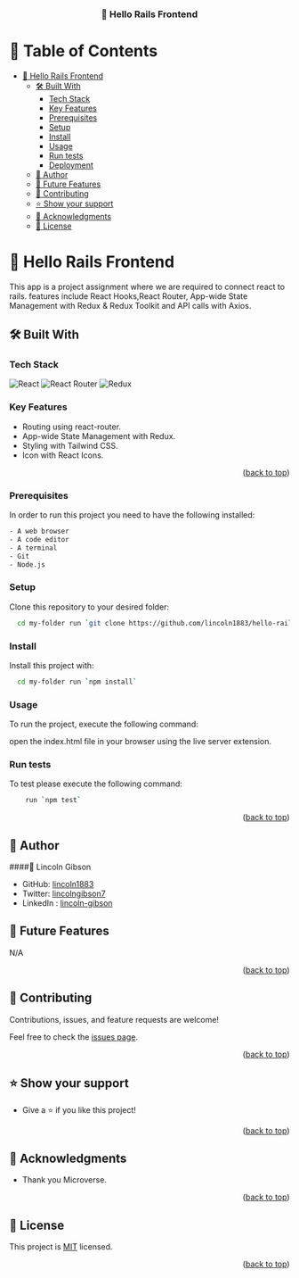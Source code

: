 <a name="readme-top"></a>

<div align="center">

<h3><b>📗 Hello Rails Frontend</b></b></h3>

</div>

# 📗 Table of Contents

- [📖 Hello Rails Frontend](#-anancy-bookstore-)
    - [🛠 Built With ](#-built-with-)
        - [Tech Stack ](#tech-stack-)
        - [Key Features ](#key-features-)
        - [Prerequisites](#prerequisites)
        - [Setup](#setup)
        - [Install](#install)
        - [Usage](#usage)
        - [Run tests](#run-tests)
        - [Deployment](#deployment)
    - [👥 Author ](#-author-)
    - [🔭 Future Features ](#-future-features-)
    - [🤝 Contributing ](#-contributing-)
    - [⭐️ Show your support ](#️-show-your-support-)
    - [🙏 Acknowledgments ](#-acknowledgments-)
    - [📝 License ](#-license-)

<!-- PROJECT DESCRIPTION -->

# 📖 Hello Rails Frontend <a name="about-project"></a>

This app is a project assignment where we are required to connect react to rails. features include React Hooks,React Router, App-wide State Management with Redux & Redux Toolkit and API calls with Axios.

## 🛠 Built With <a name="built-with"></a>

### Tech Stack <a name="tech-stack"></a>

![React](https://img.shields.io/badge/React-20232A?style=for-the-badge&logo=react&logoColor=61DAFB)
![React Router](https://img.shields.io/badge/-React%20Router-316192?style=for-the-badge&logo=react-router)
![Redux](https://img.shields.io/badge/Redux-593D88?style=for-the-badge&logo=redux&logoColor=white)


<!-- Features -->

### Key Features <a name="key-features"></a>

- Routing using react-router.
- App-wide State Management with Redux.
- Styling with Tailwind CSS.
- Icon with React Icons.

<p align="right">(<a href="#readme-top">back to top</a>)</p>

<!-- LIVE DEMO -->

### Prerequisites

In order to run this project you need to have the following installed:

```sh
- A web browser
- A code editor
- A terminal
- Git
- Node.js
```

### Setup

Clone this repository to your desired folder:

```sh
  cd my-folder run `git clone https://github.com/lincoln1883/hello-rails-frontend/`
```

### Install

Install this project with:

```sh
  cd my-folder run `npm install`
```

### Usage

To run the project, execute the following command:

open the index.html file in your browser using the live server extension.

### Run tests

To test please execute the following command:

```sh
    run `npm test`
```

<p align="right">(<a href="#readme-top">back to top</a>)</p>

<!-- AUTHORS -->

## 👥 Author <a name="authors"></a>

####👤 Lincoln Gibson

- GitHub: [lincoln1883](https://github.com/lincoln1883)
- Twitter: [lincolngibson7](https://twitter.com/lincolngibson7)
- LinkedIn : [lincoln-gibson](https://linkedin.com/in/lincoln-gibson)

<!-- FUTURE FEATURES -->

## 🔭 Future Features <a name="future-features"></a>

N/A

<p align="right">(<a href="#readme-top">back to top</a>)</p>

<!-- CONTRIBUTING -->

## 🤝 Contributing <a name="contributing"></a>

Contributions, issues, and feature requests are welcome!

Feel free to check the [issues page](../../issues/).

<p align="right">(<a href="#readme-top">back to top</a>)</p>

<!-- SUPPORT -->

## ⭐️ Show your support <a name="support"></a>

- Give a ⭐️ if you like this project!

<p align="right">(<a href="#readme-top">back to top</a>)</p>

<!-- ACKNOWLEDGEMENTS -->

## 🙏 Acknowledgments <a name="acknowledgements"></a>

- Thank you Microverse.

<p align="right">(<a href="#readme-top">back to top</a>)</p>

<!-- LICENSE -->

## 📝 License <a name="license"></a>

This project is [MIT](./LICENSE) licensed.

<p align="right">(<a href="#readme-top">back to top</a>)</p>